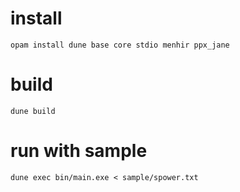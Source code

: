 # install
```
opam install dune base core stdio menhir ppx_jane
```

# build
```
dune build
```

# run with sample
```
dune exec bin/main.exe < sample/spower.txt
```
